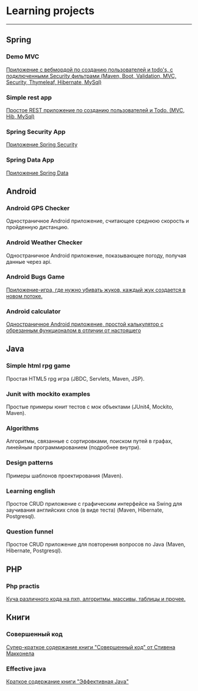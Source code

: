# Learning projects 

-----

## Spring

### Demo MVC

[Приложение с вебмордой по созданию пользователей и todo's, с подключенными Security фильтрами (Maven, Boot, Validation, MVC, Security, Thymeleaf, Hibernate, MySql)](//github.com/Firsss21/demoMVC)

### Simple rest app

[Простое REST приложение по созданию пользователей и Todo. (MVC, Hib, MySql)](//github.com/Firsss21/simpleRestApp)

### Spring Security App

[Приложение Spring Security](//github.com/Firsss21/springSecurity)

### Spring Data App

[Приложение Spring Data](//github.com/Firsss21/springData)

## Android


### Android GPS Checker 

Одностраничное Android приложение, считающее среднюю скорость и пройденную дистанцию.

### Android Weather Checker

Одностраничное Android приложение, показывающее погоду, получая данные через api.

### Android Bugs Game

[Приложение-игра, где нужно убивать жуков, каждый жук создается в новом потоке.](//github.com/Firsss21/bugs)

### Android calculator

[Одностраничное Android приложение, простой калькулятор с обрезанным функционалом в отличии от настоящего](//github.com/Firsss21/simple_calculator)


## Java


### Simple html rpg game

Простая HTML5 rpg игра (JBDC, Servlets, Maven, JSP).

### Junit with mockito examples

Простые примеры юнит тестов с мок объектами (JUnit4, Mockito, Maven).

### Algorithms 

Алгоритмы, связанные с сортировками, поиском путей в графах, линейным программированием (подробнее внутри).

### Design patterns

Примеры шаблонов проектирования (Maven).

### Learning english

Простое CRUD приложение с графическим интерфейсе на Swing для заучивания английских слов (в виде теста) (Maven, Hibernate, Postgresql).

### Question funnel

Простое CRUD приложение для повторения вопросов по Java (Maven, Hibernate, Postgresql).


## PHP

### Php practis

[Куча различного кода на пхп, алгоритмы, массивы, таблицы и прочее.](//github.com/Firsss21/php_practis)

## Книги

### Совершенный код

[Супер-краткое содержание книги "Совершенный код" от Стивена Макконела](//github.com/Firsss21/complete_code_very_short_version)

### Effective java

[Краткое содержание книги "Эффективная Java"](//github.com/Firsss21/effective_java_short_version/settings)

